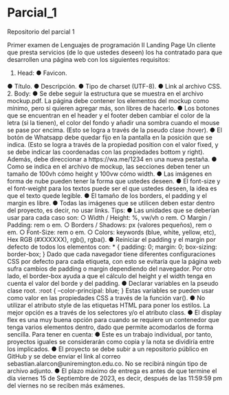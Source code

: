 # Parcial_1

Repositorio del parcial 1

Primer examen de Lenguajes de programación II
Landing Page
Un cliente que presta servicios (de lo que ustedes deseen) los ha contratado para
que desarrollen una página web con los siguientes requisitos:
1. Head:
● Favicon.
<link rel="icon" type="image/x-icon" href="RUTA DE LA IMAGEN AQUI">
● Título.
<title>TÍTULO AQUÍ</title>
● Descripción.
<meta name="description" content="DESCRIPCIÓN AQUÍ">
● Tipo de charset (UTF-8).
<meta charset="UTF-8">
● Link al archivo CSS.
<link rel="stylesheet" href="RUTA DEL ARCHIVO CSS AQUÍ">
2. Body:
● Se debe seguir la estructura que se muestra en el archivo
mockup.pdf. La página debe contener los elementos del mockup
como mínimo, pero si quieren agregar más, son libres de hacerlo.
● Los botones que se encuentran en el header y el footer deben cambiar
el color de la letra (si la tienen), el color del fondo y añadir una sombra
cuando el mouse se pase por encima. (Esto se logra a través de la
pseudo clase :hover).
● El botón de Whatsapp debe quedar fijo en la pantalla en la posición
que se indica. (Esto se logra a través de la propiedad position con el
valor fixed, y se debe indicar las coordenadas con las propiedades
bottom y right). Además, debe direccionar a https://wa.me/1234 en
una nueva pestaña.
● Como se indica en el archivo de mockup, las secciones deben tener un
tamaño de 100vh cómo height y 100vw cómo width.
● Las imágenes en forma de nube pueden tener la forma que ustedes
deseen.
● El font-size y el font-weight para los textos puede ser el que ustedes
deseen, la idea es que el texto quede legible.
● El tamaño de los borders, el padding y el margin es libre.
● Todas las imágenes que se utilicen deben estar dentro del proyecto, es
decir, no usar links.
Tips:
● Las unidades que se deberían usar para cada caso son:
○ Width / Height: %, vw/vh o rem.
○ Margin / Padding: rem o em.
○ Borders / Shadows: px (valores pequeños), rem o em.
○ Font-Size: rem o em.
○ Colors: keywords (blue, white, yellow, etc), Hex RGB
(#XXXXXX), rgb(), rgba().
● Reiniciar el padding y el margin por defecto de todos los elementos
con:
* {
padding: 0;
margin: 0;
box-sizing: border-box;
}
Dado que cada navegador tiene diferentes configuraciones CSS por
defecto para cada etiqueta, con esto se evitaría que la página web
sufra cambios de padding o margin dependiendo del navegador. Por
otro lado, el border-box ayuda a que el cálculo del height y el width
tenga en cuenta el valor del borde y del padding.
● Declarar variables en la pseudo clase root.
:root {
–color-principal: blue;
}
Estas variables se pueden usar como valor en las propiedades CSS a
través de la función var().
● No utilizar el atributo style de las etiquetas HTML para poner los
estilos. La mejor opción es a través de los selectores y/o el atributo
class.
● El display flex es una muy buena opción para cuando se requiere un
contenedor que tenga varios elementos dentro, dado que permite
acomodarlos de forma sencilla.
Para tener en cuenta:
● Este es un trabajo individual, por tanto, proyectos iguales se considerarán
como copia y la nota se dividiría entre los implicados.
● El proyecto se debe subir a un repositorio público en GitHub y se debe
enviar el link al correo sebastian.alarcon@uniremington.edu.co. No se
recibirá ningún tipo de archivo adjunto.
● El plazo máximo de entrega es antes de que termine el día viernes 15 de
Septiembre de 2023, es decir, después de las 11:59:59 pm del viernes no
se reciben más exámenes.
